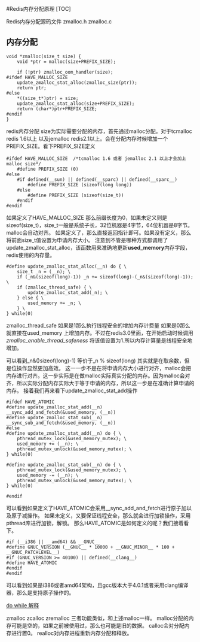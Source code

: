 
#Redis内存分配原理
[TOC]

Redis内存分配源码文件
zmalloc.h zmalloc.c

## 内存分配

```
void *zmalloc(size_t size) {
    void *ptr = malloc(size+PREFIX_SIZE);

    if (!ptr) zmalloc_oom_handler(size);
#ifdef HAVE_MALLOC_SIZE
    update_zmalloc_stat_alloc(zmalloc_size(ptr));
    return ptr;
#else
    *((size_t*)ptr) = size;
    update_zmalloc_stat_alloc(size+PREFIX_SIZE);
    return (char*)ptr+PREFIX_SIZE;
#endif
}
```
redis内存分配 
size为实际需要分配的内存，首先通过malloc分配。对于tcmalloc redis 1.6以上 以及jemalloc redis2.1以上。会在分配内存时候增加一个PREFIX_SIZE。看下PREFIX_SIZE定义
```
#ifdef HAVE_MALLOC_SIZE  /*tcmalloc 1.6 或者 jemalloc 2.1 以上才会加上malloc size*/
	#define PREFIX_SIZE (0)
#else
	#if defined(__sun) || defined(__sparc) || defined(__sparc__)
		#define PREFIX_SIZE (sizeof(long long))
	#else
		#define PREFIX_SIZE (sizeof(size_t))
	#endif
#endif
```
如果定义了HAVE_MALLOC_SIZE 那么前缀长度为0，如果未定义则是sizeof(size_t)，size_t一般是系统子长，32位机器是4字节，64位机器是8字节。malloc会自动对齐。
如果定义了，那么直接返回指针即可。如果没有定义，那么将前面size_t值设置为申请内存大小。
注意到不管是哪种方式都调用了update_zmalloc_stat_alloc，该函数用来准确地更新**used_memory**内存字段，redis使用的内存量。
```
#define update_zmalloc_stat_alloc(__n) do { \
    size_t _n = (__n); \
    if (_n&(sizeof(long)-1)) _n += sizeof(long)-(_n&(sizeof(long)-1)); \
    if (zmalloc_thread_safe) { \
        update_zmalloc_stat_add(_n); \
    } else { \
        used_memory += _n; \
    } \
} while(0)
```
zmalloc_thread_safe 如果是1那么执行线程安全的增加内存计费量
如果是0那么就直接在used_memory 上增加内存。不过在redis3.0里面，在开始启动时候调用*zmalloc_enable_thread_safeness* 将该值设置为1.所以内存计算量是线程安全地增加。

可以看到_n&()sizeof(long)-1) 等价于_n % sizeof(long) 其实就是在取余数，但是位操作显然更加高效。
这一一步不是在将申请内存大小进行对齐，malloc会把内存进行对齐。这一步实际是在做malloc实际真实分配的内存。因为malloc会对齐，所以实际分配内存实际大于等于申请的内存，所以这一步是在准确计算申请的内存。
接着我们再来看下update_zmalloc_stat_add操作
```
#ifdef HAVE_ATOMIC
#define update_zmalloc_stat_add(__n) __sync_add_and_fetch(&used_memory, (__n))
#define update_zmalloc_stat_sub(__n) __sync_sub_and_fetch(&used_memory, (__n))
#else
#define update_zmalloc_stat_add(__n) do { \
    pthread_mutex_lock(&used_memory_mutex); \
    used_memory += (__n); \
    pthread_mutex_unlock(&used_memory_mutex); \
} while(0)

#define update_zmalloc_stat_sub(__n) do { \
    pthread_mutex_lock(&used_memory_mutex); \
    used_memory -= (__n); \
    pthread_mutex_unlock(&used_memory_mutex); \
} while(0)

#endif
```
可以看到如果定义了HAVE_ATOMIC会采用__sync_add_and_fetch进行原子加以及原子减操作。
如果未定义，又要保证线程安全，那么就会进行加锁操作，采用pthread库进行加锁，解锁。
那么HAVE_ATOMIC是如何定义的呢？我们接着看下。
```
#if (__i386 || __amd64) && __GNUC__
#define GNUC_VERSION (__GNUC__ * 10000 + __GNUC_MINOR__ * 100 + __GNUC_PATCHLEVEL__)
#if (GNUC_VERSION >= 40100) || defined(__clang__)
#define HAVE_ATOMIC
#endif
#endif
```
可以看到如果是i386或者amd64架构，且gcc版本大于4.0.1或者采用clang编译器，那么是支持原子操作的。

[do while 解释](http://www.spongeliu.com/415.html)


zmalloc zcalloc zremalloc 三者功能类似，和上述malloc一样。
malloc分配的内存可能是空的，如果之前被使用过，那么也可能是旧的数据。
calloc会对分配内存进行置0。
realloc对内存进程重新内存分配和释放。

